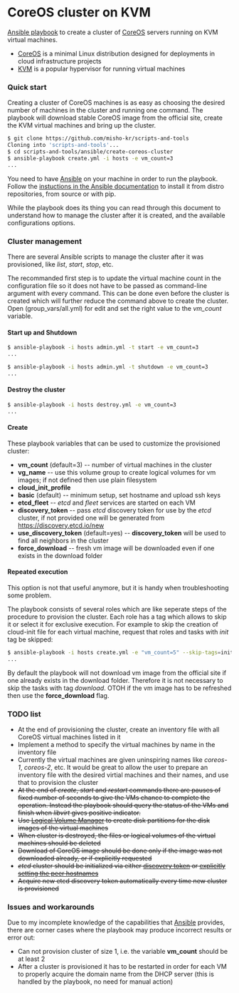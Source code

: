 CoreOS cluster on KVM
=====================

[Ansible playbook](http://docs.ansible.com/playbooks.html) to create a cluster of [CoreOS](https://coreos.com) servers running on KVM virtual machines.

* [CoreOS](https://coreos.com) is a minimal Linux distribution designed for deployments in cloud infrastructure projects
* [KVM](http://www.linux-kvm.org) is a popular hypervisor for running virtual machines

### Quick start

Creating a cluster of CoreOS machines is as easy as choosing the desired number of machines in the cluster and running one command. The playbook will download stable CoreOS image from the official site, create the KVM virtual machines and bring up the cluster. 

```bash
$ git clone https://github.com/misho-kr/scripts-and-tools
Cloning into 'scripts-and-tools'...
$ cd scripts-and-tools/ansible/create-coreos-cluster
$ ansible-playbook create.yml -i hosts -e vm_count=3
...
```

You need to have [Ansible](http://docs.ansible.com) on your machine in order to run the playbook. Follow the [instuctions in the Ansible documentation](http://docs.ansible.com/intro_installation.html) to install it from distro repositories, from source or with pip.

While the playbook does its thing you can read through this document to understand how to manage the cluster after it is created, and the available configurations options.

### Cluster management

There are several Ansible scripts to manage the cluster after it was provisioned, like _list_, _start_, _stop_, etc.

The recommanded first step is to update the virtual machine count in the configuration file so it does not have to be passed as command-line argument with every command. This can be done even before the cluster is created which will further reduce the command above to create the cluster. Open (group_vars/all.yml) for edit and set the right value to the _vm_count_ variable.

#### Start up and Shutdown 

```bash
$ ansible-playbook -i hosts admin.yml -t start -e vm_count=3
...

$ ansible-playbook -i hosts admin.yml -t shutdown -e vm_count=3
...

```

#### Destroy the cluster

```bash
$ ansible-playbook -i hosts destroy.yml -e vm_count=3
...

```

#### Create 

These playbook variables that can be used to customize the provisioned cluster:

* __vm_count__ (default=3) -- number of virtual machines in the cluster
* __vg_name__ -- use this volume group to create logical volumes for vm images; if not defined then use plain filesystem
* __cloud_init_profile__
 * __basic__ (default) -- minimum setup, set hostname and upload ssh keys
 * __etcd_fleet__ -- _etcd_ and _fleet_ services are started on each VM
* __discovery_token__ -- pass _etcd_ discovery token for use by the _etcd_ cluster, if not provided one will be generated from https://discovery.etcd.io/new
* __use_discovery_token__ (default=yes) -- __discovery_token__ will be used to find all neighbors in the cluster
* __force_download__ -- fresh vm image will be downloaded even if one exists in the download folder

#### Repeated execution

This option is not that useful anymore, but it is handy when troubleshooting some problem.

The playbook consists of several roles which are like seperate steps of the procedure to provision the cluster. Each role has a tag which allows to skip it or select it for exclusive execution. For example to skip the creation of cloud-init file for each virtual machine, request that roles and tasks with _init_ tag be skipped:

```bash
$ ansible-playbook -i hosts create.yml -e "vm_count=5" --skip-tags=init
...

```

By default the playbook will not download vm image from the official site if one already exists in the download folder. Therefore it is not necessary to skip the tasks with tag _download_. OTOH if the vm image has to be refreshed then use the __force_download__ flag.

### TODO list

* At the end of provisioning the cluster, create an inventory file with all CoreOS virtual machines listed in it
* Implement a method to specify the virtual machines by name in the inventory file
* Currently the virtual machines are given uninspiring names like _coreos-1_, _coreos-2_, etc. It would be great to allow the user to prepare an inventory file with the desired virtial machines and their names, and use that to provision the cluster
* ~~At the end of _create_, _start_ and _restart_ commands there are pauses of fixed number of seconds to give the VMs chance to complete the operation. Instead the playbook should query the status of the VMs and finish when _libvirt_ gives positive indicator.~~
* ~~Use [Logical Volume Manager](https://www.sourceware.org/lvm2/) to create disk partitions for the disk images of the virtual machines~~
* ~~When cluster is destroyed, the files or logical volumes of the virtual machines should be deleted~~
* ~~Download of CoreOS image should be done only if the image was not downloaded already, or if explicitly requested~~
* ~~_etcd_ cluster should be initialized via either [discovery token](https://coreos.com/docs/cluster-management/setup/cluster-discovery) or [explicitly setting the peer hostnames](http://www.chrislunsford.com/blog/2014/08/01/exploring-etcd)~~
* ~~Acquire new etcd discovery token automatically every time new cluster is provisioned~~

### Issues and workarounds

Due to my incomplete knowledge of the capabilities that [Ansible](http://docs.ansible.com/) provides, there are corner cases where the playbook may produce incorrect results or error out:

* Can not provision cluster of size 1, i.e. the variable __vm_count__ should be at least 2
* After a cluster is provisioned it has to be restarted in order for each VM to properly acquire the domain name from the DHCP server (this is handled by the playbook, no need for manual action)
